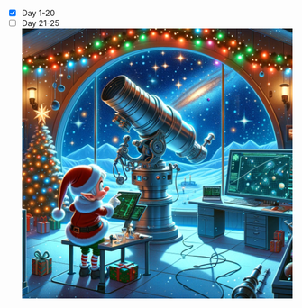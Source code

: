 - [X] Day 1-20
- [ ] Day 21-25
![Image showing day 11 challenge](https://github.com/victorbjo/AoC23/blob/main/Day%2011/day11.png)
